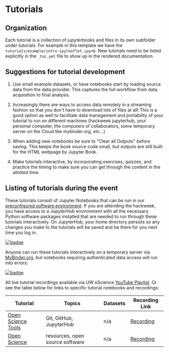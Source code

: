 # Tutorials
## Organization

Each tutorial is a collection of jupyterbooks and files in its own subfolder under tutorials.
For example in this template we have the `tutorials/example/intro-ipyleaflet.ipynb`.
New tutorials need to be listed explicitly in the `_toc.yml` file to show up in the rendered documentation.

## Suggestions for tutorial development

1. Use small example datasets, or have notebooks start by loading source data from the data provider. This captures the full workflow from data acquisition to final analysis.

1. Increasingly there are ways to access data remotely in a streaming fashion so that you don't have to download lots of files at all! This is a good option as well to facilitate data management and portability of your tutorial to run on different machines (hackweek jupyterhub, your personal computer, the computers of collaborators, some temporary server on the Cloud like mybinder.org, etc...)

1. When adding new notebooks be sure to "Clear all Outputs" before saving. This keeps the book source code small, but outputs are still built for the HTML webpage by Jupyter Book.

1. Make tutorials interactive, by incorporating exercises, quizzes, and practice the timing to make sure you can get through the content in the allotted time.


## Listing of tutorials during the event
These tutorials consist of Jupyter Notebooks that can be run in our 
[preconfigured software environment](https://github.com/snowex-hackweek/docker-image). 
If you are attending the hackweek, you have access to a JupyterHub environment 
with all the necessary Python software packages installed that are needed to run 
through these tutorials interactively. On JupyterHub, your home directory persists 
so any changes you make to the tutorials will be saved and be there for you next 
time you log in.

[![badge](https://img.shields.io/static/v1.svg?logo=Jupyter&label=Launch&message=SnowExJupyterHub&color=orange)](https://snowex.hackweek.io)


Anyone can run these tutorials interactively on a temporary server via [MyBinder.org](https://mybinder.org), but notebooks requiring authenticated data access will run into errors:

[![badge](https://img.shields.io/static/v1.svg?logo=Jupyter&label=MyBinder.org&message=gcp-central&color=blue)](https://gke.mybinder.org/v2/gh/snowex-hackweek/website/main?urlpath=git-pull%3Frepo%3Dhttps%253A%252F%252Fgithub.com%252Fsnowex-hackweek%252Fwebsite%26urlpath%3Dlab%252Ftree%252Fwebsite/book/tutorials%252F%26branch%3Dmain)


All live tutorial recordings available via UW eScience [YouTube Playlist](https://www.youtube.com/playlist?list=PLA6PlfxWZPLSTUaS0uR8FMcNC2wqztwjJ). Or see the table below for links to specific tutorial notebooks and recordings:


| Tutorial | Topics | Datasets |  Recording Link |
| -  | - | - |  - |
| [Open Science Tools](./jupyter.md) | Git, GitHub, JupyterHub | n/a | [Recording](https://youtu.be/rKhs5FLI5rc)  |
| [Open Science](./open_science.md) | resources, open source software | n/a | [Recording](https://youtu.be/CRkP70ouDsA)|
